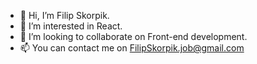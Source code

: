 - 👋 Hi, I’m Filip Skorpik.
- 👀 I’m interested in React.
- 💞️ I’m looking to collaborate on Front-end development.
- 📫 You can contact me on FilipSkorpik.job@gmail.com

<!---
filipskorpik/filipskorpik is a ✨ special ✨ repository because its `README.md` (this file) appears on your GitHub profile.
You can click the Preview link to take a look at your changes.
--->
